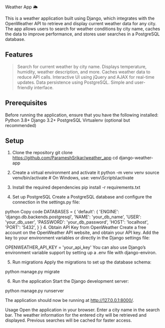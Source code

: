 Weather App 🌦️

This is a weather application built using Django, which integrates with the OpenWeather API to retrieve and display current weather data for any city. The app allows users to search for weather conditions by city name, caches the data to improve performance, and stores user searches in a PostgreSQL database.

Features
-------------
> Search for current weather by city name.
> Displays temperature, humidity, weather description, and more.
> Caches weather data to reduce API calls.
> Interactive UI using jQuery and AJAX for real-time updates.
> Data persistence using PostgreSQL.
> Simple and user-friendly interface.

Prerequisites
-----------------
Before running the application, ensure that you have the following installed:
Python 3.8+
Django 3.2+
PostgreSQL
Virtualenv (optional but recommended)

Setup
-------
1. Clone the repository
                    git clone https://github.com/ParameshSrikar/weather_app
                    cd django-weather-app
2. Create a virtual environment and activate it
                 python -m venv venv
                 source venv/bin/activate  # On Windows, use: venv\Scripts\activate
3. Install the required dependencies
pip install -r requirements.txt

5. Set up PostgreSQL
Create a PostgreSQL database and configure the connection in the settings.py file:

python
Copy code
DATABASES = {
    'default': {
        'ENGINE': 'django.db.backends.postgresql',
        'NAME': 'your_db_name',
        'USER': 'your_db_user',
        'PASSWORD': 'your_db_password',
        'HOST': 'localhost',
        'PORT': '5432',
    }
}
4. Obtain API Key from OpenWeather
Create a free account on the OpenWeather API website, and obtain your API key. Add the key to your environment variables or directly in the Django settings file:

OPENWEATHER_API_KEY = 'your_api_key'
You can also use Django’s environment variable support by setting up a .env file with django-environ.

5. Run migrations
Apply the migrations to set up the database schema:

python manage.py migrate

6. Run the application
Start the Django development server:

python manage.py runserver

The application should now be running at http://127.0.0.1:8000/.

Usage
Open the application in your browser.
Enter a city name in the search bar.
The weather information for the entered city will be retrieved and displayed.
Previous searches will be cached for faster access.










